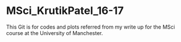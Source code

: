 # MSci_KrutikPatel_16-17
This Git is for codes and plots referred from my write up for the MSci course at the University of Manchester. 
